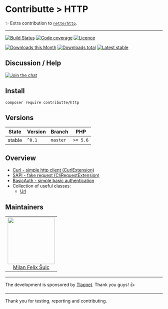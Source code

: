 # Contributte > HTTP

:sparkles: Extra contribution to [`nette/http`](https://github.com/nette/http).

-----

[![Build Status](https://img.shields.io/travis/contributte/http.svg?style=flat-square)](https://travis-ci.org/contributte/http)
[![Code coverage](https://img.shields.io/coveralls/contributte/http.svg?style=flat-square)](https://coveralls.io/r/contributte/http)
[![Licence](https://img.shields.io/packagist/l/contributte/http.svg?style=flat-square)](https://packagist.org/packages/contributte/http)

[![Downloads this Month](https://img.shields.io/packagist/dm/contributte/http.svg?style=flat-square)](https://packagist.org/packages/contributte/http)
[![Downloads total](https://img.shields.io/packagist/dt/contributte/http.svg?style=flat-square)](https://packagist.org/packages/contributte/http)
[![Latest stable](https://img.shields.io/packagist/v/contributte/http.svg?style=flat-square)](https://packagist.org/packages/contributte/http)

## Discussion / Help

[![Join the chat](https://img.shields.io/gitter/room/contributte/contributte.svg?style=flat-square)](http://bit.ly/ctteg)

## Install

```
composer require contributte/http
```

## Versions

| State       | Version | Branch   | PHP      |
|-------------|---------|----------|----------|
| stable      | `^0.1`  | `master` | `>= 5.6` |

## Overview

- [Curl - simple http client (CurlExtension)](https://github.com/contributte/http/blob/master/.docs/README.md#curl)
- [SAPI - fake request (CliRequestExtension)](https://github.com/contributte/http/blob/master/.docs/README.md#sapi)
- [BasicAuth - simple basic authentication](https://github.com/contributte/http/blob/master/.docs/README.md#basic-authentication)
- Collection of useful classes:
    - [Url](https://github.com/contributte/http/blob/master/.docs/README.md#url)

## Maintainers

<table>
  <tbody>
    <tr>
      <td align="center">
        <a href="https://github.com/f3l1x">
            <img width="150" height="150" src="https://avatars2.githubusercontent.com/u/538058?v=3&s=150">
        </a>
        </br>
        <a href="https://github.com/f3l1x">Milan Felix Šulc</a>
      </td>
    </tr>
  <tbody>
</table>

-----

The development is sponsored by [Tlapnet](http://www.tlapnet.cz). Thank you guys! :+1:

---

Thank you for testing, reporting and contributing.

